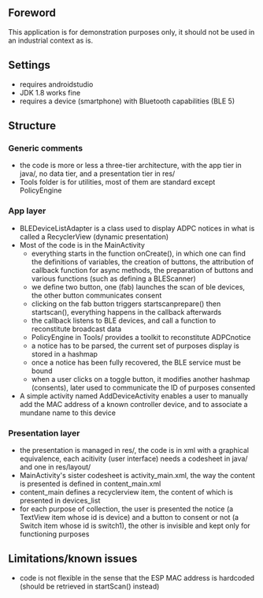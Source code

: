 ## Foreword
This application is for demonstration purposes only, it should not be used in an industrial context as is.

## Settings
- requires androidstudio
- JDK 1.8 works fine
- requires a device (smartphone) with Bluetooth capabilities (BLE 5)
## Structure
### Generic comments
- the code is more or less a three-tier architecture, with the app tier in java/, no data tier, and a presentation tier in res/
- Tools folder is for utilities, most of them are standard except PolicyEngine
### App layer
- BLEDeviceListAdapter is a class used to display ADPC notices in what is called a RecyclerView (dynamic presentation)
- Most of the code is in the MainActivity
    - everything starts in the function onCreate(), in which one can find the definitions of variables, the creation of buttons, the attribution of callback function for async methods, the preparation of buttons and various functions (such as defining a BLEScanner)
    - we define two button, one (fab) launches the scan of ble devices, the other button communicates consent
    - clicking on the fab button triggers startscanprepare() then startscan(), everything happens in the callback afterwards
    - the callback listens to BLE devices, and call a function to reconstitute broadcast data
    - PolicyEngine in Tools/ provides a toolkit to reconstitute ADPCnotice
    - a notice has to be parsed, the current set of purposes display is stored in a hashmap
    - once a notice has been fully recovered, the BLE service must be bound
    - when a user clicks on a toggle button, it modifies another hashmap (consents), later used to communicate the ID of purposes consented
- A simple activity named AddDeviceActivity enables a user to manually add the MAC address of a known controller device, and to associate a mundane name to this device
### Presentation layer
- the presentation is managed in res/, the code is in xml with a graphical equivalence, each acitivity (user interface) needs a codesheet in java/ and one in res/layout/
- MainActivity's sister codesheet is activity_main.xml, the way the content is presented is defined in content_main.xml
- content_main defines a recyclerview item, the content of which is presented in devices_list
- for each purpose of collection, the user is presented the notice (a TextView item whose id is device) and a button to consent or not (a Switch item whose id is switch1), the other is invisible and kept only for functioning purposes
## Limitations/known issues
- code is not flexible in the sense that the ESP MAC address is hardcoded (should be retrieved in startScan() instead)
